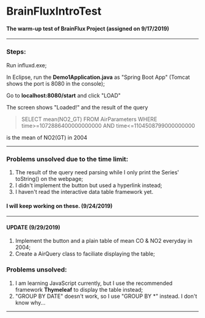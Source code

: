 # BrainFluxIntroTest
#### The warm-up test of BrainFlux Project (assigned on 9/17/2019)

***

### Steps:

Run influxd.exe;

In Eclipse, run the **Demo1Application.java** as "Spring Boot App" (Tomcat shows the port is 8080 in the console);

Go to **localhost:8080/start** and click "LOAD"

The screen shows "Loaded!" and the result of the query 
> SELECT mean(NO2_GT) FROM AirParameters WHERE time>=1072886400000000000 AND time<=1104508799000000000

is the mean of NO2(GT) in 2004

***

### Problems unsolved due to the time limit:

1. The result of the query need parsing while I only print the Series' toString() on the webpage;
2. I didn't implement the button but used a hyperlink instead;
3. I haven't read the interactive data table framework yet.

#### I will keep working on these. (9/24/2019)

***
#### UPDATE (9/29/2019)
1. Implement the button and a plain table of mean CO & NO2 everyday in 2004;
2. Create a AirQuery class to faciliate displaying the table;

### Problems unsolved:
1. I am learning JavaScript currently, but I use the recommended framework **Thymeleaf** to display the table instead;
2. "GROUP BY DATE" doesn't work, so I use "GROUP BY *" instead. I don't know why... 

***
